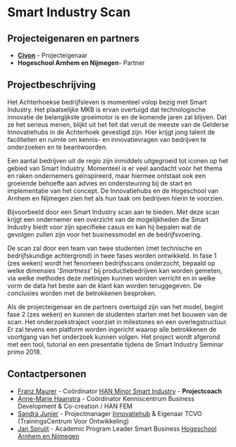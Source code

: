 # Smart Industry Scan

## Projecteigenaren en partners
+ **[Civon](http://www.civon.nl/)** - Projecteigenaar
+ **Hogeschool Arnhem en Nijmegen**- Partner
 

## Projectbeschrijving
Het Achterhoekse bedrijfsleven is momenteel volop bezig met Smart Industry. Het plaatselijke MKB is ervan overtuigd dat technologische innovatie de belangijkste groeimotor is en de komende jaren zal blijven. Dat ze het serieus menen, blijkt uit het feit dat veruit de meeste van de Gelderse Innovatiehubs in de Achterhoek gevestigd zijn. Hier krijgt jong talent de faciliteiten en ruimte om kennis- en innovatievragen van bedrijven te onderzoeken en te beantwoorden.

Een aantal bedrijven uit de regio zijn inmiddels uitgegroeid tot iconen op het gebied van Smart Industry. Momenteel is er veel aandacht voor het thema en raken ondernemers geïnspireerd, maar hiermee ontstaat ook een groeiende behoefte aan advies en ondersteuning bij de start en implementatie van het concept. De Innovatiehubs en de Hogeschool van Arnhem en Nijmegen zien het als hun taak om bedrijven hierin te voorzien.

Bijvoorbeeld door een Smart Industry scan aan te bieden. Met deze scan krijgt een ondernemer een overzicht van de mogelijkheden die Smart Industry biedt voor zijn specifieke casus en kan hij bepalen wat de gevolgen zullen zijn voor het businessmodel en de bedrijfsvoering.

De scan zal door een team van twee studenten (met technische en bedrijfskundige achtergrond) in twee fases worden ontwikkeld. In fase 1 (zes weken) wordt het fenomeen bedrijfsscans onderzocht, bepaald op welke dimensies '*Smartness*' bij productiebedrijven kan worden gemeten, via welke methodes deze metingen kunnen worden verricht en in welke vorm de data het beste aan de klant kan worden teruggegeven. De conclusies worden met de betrokkenen besproken.

Als de projecteigenaar en de partners overtuigd zijn van het model, begint fase 2 (zes weken) en kunnen de studenten starten met het bouwen van de scan. Het onderzoekstraject voorziet in milestones en een overlegstructuur. Er zal tevens een platform worden ingericht waarop alle betrokkenen de voortgang van het onderzoek kunnen volgen. Het project wordt afgerond met een tool, tutorial en een presentatie tijdens de Smart Industry Seminar primo 2018. 


## Contactpersonen
+ [Franz Maurer](https://www.linkedin.com/in/franz-maurer-8060a82/?ppe=1) - Coördinator [HAN Minor Smart Industry](https://witusj.github.io/MinorSI/) - **Projectcoach**
+ [Anne-Marie Haanstra](https://www.han.nl/onderzoek/mensen/anne-marie-haanstra/) - Coördinator Kenniscentrum Business Development & Co-creation / HAN FEM
+ [Sandra Junier](https://www.linkedin.com/in/sandrajunier/?ppe=1) - Projectmanager [Innovatiehub](http://www.innovatiehub.com/innovatiehub-icer) & Eigenaar TCVO (TrainingsCentrum Voor Ontwikkeling)
+ [Jan Spruijt](linkedin.com/in/janspruijt) - Academic Program Leader Smart Business [Hogeschool Arnhem en Nijmegen](https://www.han.nl/)
